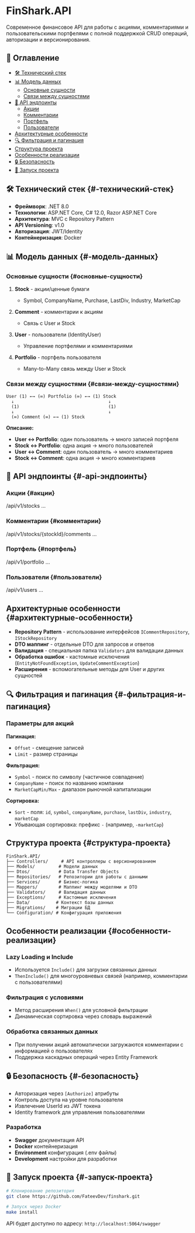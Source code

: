 # FinShark.API

Современное финансовое API для работы с акциями, комментариями и пользовательскими портфелями с полной поддержкой CRUD
операций, авторизации и версионирования.

## 📑 Оглавление

- [🛠 Технический стек](#-технический-стек)
- [📊 Модель данных](#-модель-данных)
    - [Основные сущности](#основные-сущности)
    - [Связи между сущностями](#связи-между-сущностями)
- [🚀 API эндпоинты](#-api-эндпоинты)
    - [Акции](#акции)
    - [Комментарии](#комментарии)
    - [Портфель](#портфель)
    - [Пользователи](#пользователи)
- [Архитектурные особенности](#архитектурные-особенности)
- [🔍 Фильтрация и пагинация](#-фильтрация-и-пагинация)
- [Структура проекта](#структура-проекта)
- [Особенности реализации](#особенности-реализации)
- [🔒 Безопасность](#-безопасность)
- [🚀 Запуск проекта](#-запуск-проекта)

## 🛠 Технический стек {#-технический-стек}

- **Фреймворк**: .NET 8.0
- **Технологии**: ASP.NET Core, C# 12.0, Razor ASP.NET Core
- **Архитектура**: MVC с Repository Pattern
- **API Versioning**: v1.0
- **Авторизация**: JWT/Identity
- **Контейнеризация**: Docker

## 📊 Модель данных {#-модель-данных}

### Основные сущности {#основные-сущности}

1. **Stock** - акции/ценные бумаги
    - Symbol, CompanyName, Purchase, LastDiv, Industry, MarketCap

2. **Comment** - комментарии к акциям
    - Связь с User и Stock

3. **User** - пользователи (IdentityUser)
    - Управление портфелями и комментариями

4. **Portfolio** - портфель пользователя
    - Many-to-Many связь между User и Stock

### Связи между сущностями {#связи-между-сущностями}

```
User (1) ←→ (∞) Portfolio (∞) ←→ (1) Stock
  ↓                                    ↓
  (1)                                  (1)
  ↓                                    ↓
  (∞) Comment (∞) ←→ (1) Stock
```

**Описание:**

- **User ↔ Portfolio**: один пользователь → много записей портфеля
- **Stock ↔ Portfolio**: одна акция → много пользователей
- **User ↔ Comment**: один пользователь → много комментариев
- **Stock ↔ Comment**: одна акция → много комментариев

## 🚀 API эндпоинты {#-api-эндпоинты}

### Акции {#акции}

/api/v1/stocks …

### Комментарии {#комментарии}

/api/v1/stocks/{stockId}/comments …

### Портфель {#портфель}

/api/v1/portfolio …

### Пользователи {#пользователи}

/api/v1/users …

## Архитектурные особенности {#архитектурные-особенности}

- **Repository Pattern** - использование интерфейсов `ICommentRepository`, `IStockRepository`
- **DTO маппинг** - отдельные DTO для запросов и ответов
- **Валидация** - специальная папка `Validators` для валидации данных
- **Обработка ошибок** - кастомные исключения (`EntityNotFoundException`, `UpdateCommentException`)
- **Расширения** - вспомогательные методы для User и других сущностей

## 🔍 Фильтрация и пагинация {#-фильтрация-и-пагинация}

### Параметры для акций

**Пагинация:**

- `Offset` - смещение записей
- `Limit` - размер страницы

**Фильтрация:**

- `Symbol` - поиск по символу (частичное совпадение)
- `CompanyName` - поиск по названию компании
- `MarketCapMin/Max` - диапазон рыночной капитализации

**Сортировка:**

- `Sort` - поля: `id`, `symbol`, `companyName`, `purchase`, `lastDiv`, `industry`, `marketCap`
- Убывающая сортировка: префикс `-` (например, `-marketCap`)

## Структура проекта {#структура-проекта}

``` 
FinShark.API/
├── Controllers/     # API контроллеры с версионированием
├── Models/         # Модели данных
├── Dtos/           # Data Transfer Objects
├── Repositories/   # Репозитории для работы с данными
├── Services/       # Бизнес-логика
├── Mappers/        # Маппинг между моделями и DTO
├── Validators/     # Валидация данных
├── Exceptions/     # Кастомные исключения
├── Data/          # Контекст базы данных
├── Migrations/    # Миграции БД
└── Configuration/ # Конфигурация приложения
```

## Особенности реализации {#особенности-реализации}

### Lazy Loading и Include

- Используется `Include()` для загрузки связанных данных
- `ThenInclude()` для многоуровневых связей (например, комментарии с пользователями)

### Фильтрация с условиями

- Метод расширения `When()` для условной фильтрации
- Динамическая сортировка через словарь выражений

### Обработка связанных данных

- При получении акций автоматически загружаются комментарии с информацией о пользователях
- Поддержка каскадных операций через Entity Framework

## 🔒 Безопасность {#-безопасность}

- Авторизация через `[Authorize]` атрибуты
- Контроль доступа на уровне пользователя
- Извлечение UserId из JWT токена
- Identity framework для управления пользователями

### Разработка

- **Swagger** документация API
- **Docker** контейнеризация
- **Environment** конфигурация (.env файлы)
- **Development** настройки для разработки

## 🚀 Запуск проекта {#-запуск-проекта}

```bash
# Клонирование репозитория
git clone https://github.com/FateevDev/finshark.git

# Запуск через Docker
make install
```

API будет доступно по адресу: `http://localhost:5064/swagger`